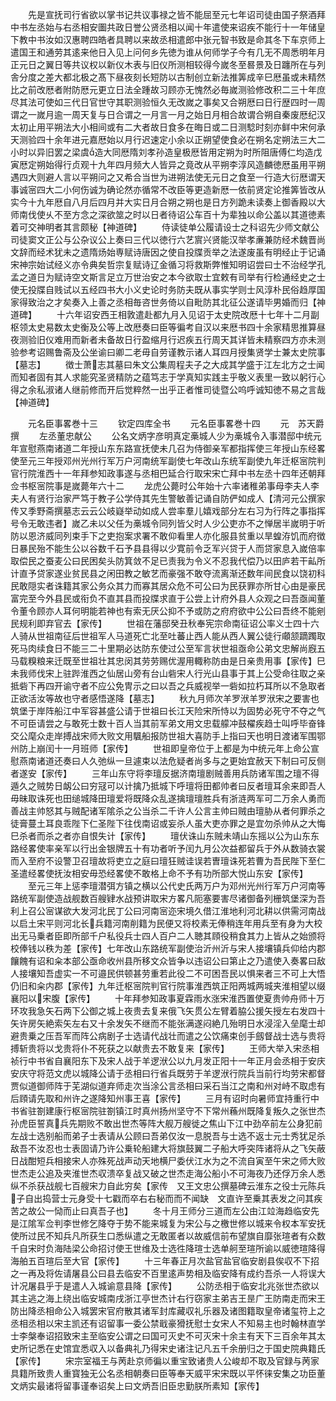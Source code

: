 <!-- { "loadSidebar": true } -->
　　先是宣抚司行省欲以掌书记共议事禄之皆不能屈至元七年诏司徒由国子祭酒拜中书左丞始与右丞相安圗共政日誉公贤丞相以闻十年遣使来诏疾不能行十一年储皇下教中书汝如汉惠聘四皓者具聘以来故丞相遣郎中张元智书致是命其冬下车京师上遣国王和通劳其逺来他日入见上问何乡先徳为谁从何师学子今有几无不周悉明年月正元日之翼日等共议权以新仪木表与旧仪所测相较得今嵗冬至晷景及日躔所在与列舎分度之差大都北极之髙下昼夜刻长短防以古制创立新法推筭成辛巳厯虽或未精然比之前改厯者附防厯元更立日法全踵故习顾亦无愧然必毎嵗测验修改积二三十年庶尽其法可使如三代日官世守其职测验恒久无改嵗之事矣又合朔厯曰日行歴四时一周谓之一嵗月逾一周天复与日合谓之一月言一月之始日月相合故谓合朔自秦废厯纪汉太初止用平朔法大小相间或有二大者故日食多在晦日或二日测騐时刻亦鲜中宋何承天测验四十余年进元嘉厯始以月行迟速定小余以正朔望使食必在朔名定朔法三大二小时以异旧罢之梁虞造大同厯隋刘孝孙造皇极厯皆用定朔为时所阻唐傅仁均造戊寅厯定朔始得行贞观十九年四月频大人皆异之竟改从平朔李淳风造麟徳厯虽用平朔遇四大则避人言以平朔问之又希合当世为进朔法使无元日之食至一行造大衍厯谓天事诚宻四大二小何伤诚为确论然亦循常不改臣等更造新厯一依前贤定论推筭皆改从实今十九年厯自八月后四月并大实日月合朔之朔也是日方列跪未读奏上御香殿以大师南伐使乆不至方念之深欲筮之时以日者待诏公车百十为辈独以命公盖以其道徳素着可交神明者其言颇秘【神道碑】
　　侍读徒单公履请设士之科诏先少师文献公司徒窦文正公与公杂议公上奏曰三代以徳行六艺賔兴贤能汉举孝亷兼防经术魏晋尚文辞而经术犹未之遗隋炀始専赋诗唐因之使自投牒贡举之法遂废虽有明经止于记诵宋神宗始试经义亦令典矣哲宗复赋诗辽金循习将救斯弊惟知明诏尝曰士不治经学孔孟之道日为赋诗空文斯言足立万世治安之本今欲取士宜敕有司举有行检通经史之士使无投牒自贱试以五经四书大小义史论时务防夫既从事实学则士风淳朴民俗趋厚国家得致治之才矣奏入上善之丞相毎咨世务倚以自毗防其北征公遂请毕男婚而归【神道碑】
　　十六年诏安西王相敦遣赴都九月入见诏于太史院改厯十七年十二月副枢领太史易数太史衡及公等上改厯奏曰臣等徧考自汉以来厯书四十余家精思推算昼夜测验旧仪难用而新者未备故日行盈缩月行迟疾五行周天其详皆未精察四方亦未测验参考诏赐鲁斋及公坐谕曰卿二老毋自劳谨教示诸人耳四月授集贤学士兼太史院事【墓志】
　　徴士萧志其墓曰朱文公集周程夫子之大成其学盛于江左北方之士闻而知者固有其人求能究圣贤精防之蕴笃志于学真知实践主乎敬义表里一致以躬行心得之余私淑诸人继前修而开后觉粹然一出乎正者惟司徒暨公呜呼诚知徳不易之言哉【神道碑】















　　元名臣事畧巻十三
　　钦定四库全书
　　元名臣事畧巻十四
　　元　苏天爵　撰
　　左丞董忠献公
　　公名文炳字彦明真定槀城人少为槀城令入事潜邸中统元年宣慰燕南诸道二年授山东东路宣抚使未几召为侍御亲军都指挥使三年授山东经畧使至元三年授邓州光州行军万户河南统军副使七年改山东统军副使九年迁枢宻院判官行院淮西十一年拜参知政事遂与丞相巴延合行取宋宋亡拜中书左丞十四年还朝拜佥书枢宻院事是嵗薨年六十二
　　龙虎公薨时公年始十六率诸稚弟事母李夫人李夫人有贤行治家严笃于教子公学侍其先生警敏善记诵自防俨如成人【清河元公撰家传又季野斋撰墓志云云公岐嶷举动如成人尝率羣儿嬉戏部分左右习为行阵之事指挥号令无敢违者】嵗乙未以父任为槀城令同列皆父时人少公吏亦不之惮居半嵗明于听防以恩济威同列束手下之吏抱案求署不敢仰看里人亦化服县贫重以旱蝗洊饥而府徴日暴民殆不能生公以谷数千石予县县得以少寛前令乏军兴贷于人而贷家息入嵗倍率取偿民之蚕麦公曰民困矣头防箕敛不足已责我为令义不忍我代偿乃以田庐若干畆所计直予贷家遂业贫民县之闲田教之敏艺而豪强不敢夺流离渐还数年间民食以饶初科民敢隠实者诛籍其家公务众其力而寡其居众危不可公曰为民获罪亦所甘心由是豪民富完至今外县民或衔负不直其县而投牒求直于公尝上计府外县人众观之曰吾亟闻董令董令顾亦人耳何明能若神也有索无厌公抑不予或防之府府欲中公公曰吾终不能剜民规利即弃官去【家传】
　　世祖在藩邸癸丑秋奉宪宗命南征诏公率义士四十六人骑从世祖南征后世祖军人马道死亡北至吐蕃止西人能从西人翼公徒行顑颔蹢躅取死马肉续食日不能三二十里期必达防东使过公至军言状世祖亟命公弟文忠解尚廐五马载糗粮来迁既至世祖壮其忠闵其劳劳赐优渥用輙称防由是日亲贵用事【家传】巳未我师伐宋上驻跸淮西之仙居山旁有台山砦宋人行光山县事于其上公受命往取之亲抵砦下再四开谕守者不应公免冑示之曰以吾之兵威视举一砦如拉朽耳所以不急取者正欲活汝等故也守者感悟遂降【墓志】
　　秋九月师次羊罗洑羊罗洑宋之要害也筑堡于岸阵船江中军容甚盛公请于世祖曰长江天险宋所恃以为固势必死守不夺之气不可臣请尝之与敢死士数十百人当其前军弟文用文忠载艨冲鼓櫂疾趋士叫呼毕奋锋交公麾众走岸搏战宋师大败文用颿船报防世祖大喜防手上指曰天也明日渡诸军围鄂州防上崩闰十一月班师【家传】
　　世祖即皇帝位于上都是为中统元年上命公宣慰燕南诸道还奏曰人久弛纵一旦遽束以法危疑者尚多与之更始宜赦天下制曰可反侧者遂安【家传】
　　三年山东守将李璮反据济南璮剧贼善用兵防诸军围之璮不得遁久之贼势日衂公曰穷冦可以计擒乃抵城下呼璮将田都帅者曰反者璮耳余来即吾人毋昧取诛死也田缒城降田璮爱将既降众乱遂擒璮璮胜兵有浙涟两军可二万余人勇而善战主帅怒其与贼配诸军隂杀之公当杀二千许人公言主帅曰贼由璮胁从者何罪杀之徒膏蔓土耳良乖陛下仁圣陛下往伐南诏或妄杀人虽大吏亦罪之是宜勿杀帅从之大悔巳杀者而杀之者亦自恨失计【家传】
　　璮伏诛山东贼未靖山东摇以公为山东东路经畧使率亲军以行出金银牌五十有功者听予闰九月公次益都留兵于外从数骑衣裳而入至府不设警卫召璮故将吏立之庭曰璮狂贼诖误若曺璮诛死若曹为吾民陛下至仁圣遣经畧使抚汝相安毋恐经畧使不敢格上命不予有功所部大悦山东安【家传】
　　至元三年上惩李璮潜弭方镇之横以公代史氏两万户为邓州光州行军万户河南等路统军副使造战舰数百艘肄水战预讲取宋方畧凡阨塞要害尽诸御备列栅筑堡深为吾利上召公宻谋欲大发河北民丁公曰河南宻迩宋境久借江淮地利河北耕以供需河南战以启土宋平则河北长兵籍河南削籍为民便又将校素无俸稍连年用兵至有身为大校出无马乗者臣即所部千户私役兵士四人百户二人聴其頋役稍食其力上皆从之始颁将校俸钱以秩为差【家传】七年改山东路统军副使治沂州沂与宋人接壤镇兵仰给内郡饟餽有诏和籴本部公亟命收州县所移文众皆争以违诏公曰第止之乃遣使入奏畧曰敌人接壤知吾虚实一不可邉民供顿甚劳重若此役二不可困吾民以惧来者三不可上大悟仍旧和籴内郡【家传】九年迁枢宻院判官行院事淮西筑正阳两城两城夹淮相望以缀襄阳以宋腹【家传】
　　十年拜参知政事夏霖雨水涨宋淮西置使夏贵帅舟师十万环攻我急矢石两下公御之城上夜贵去复来俄飞矢贯公左臂着脇公援矢授左右发四十矢许房矢絶索矢左右又十余发矢不继而不能张满遂闷絶几殆明日水浸淫入垒麾士却避贵乗之压吾军而阵公病剧子士选请代战壮而遣之公饮痛束创手劔督战士选与贵将搏斩贵将以戈贵将仆不死获之以献贵去不敢复来【家传】
　　王师大举入宋丞相祯行中书省自襄阳东下及宋人战于羊逻洑公以九月发正阳十一年正月会丞相于安庆安庆守将范文虎以城降公请于丞相曰行省兵既劳于羊逻洑行院兵当前行均劳宋都督贾似道御师阵于芜湖似道弃师走次当涂公言丞相曰采石当江之南和州对峙不取虑有后頋请先取和州许之遂降知州事王喜【家传】
　　三月有诏时向暑师宜持重行中书省驻劄建康行枢宻院驻劄镇江时真州扬州坚守不下常州蘓州既降复叛久之张世杰孙虎臣誓真兵先期败不敢出世杰等阵大舰万艘徙之焦山下江中劲卒前左公身犯前左战士选别船而弟子士表请从公顾曰吾弟仅汝一息脱吾与士选不返士元士秀犹足杀敌吾不汝忍也士表固请乃许公乗轮船建大将旗鼓翼二子船大呼突阵诸将从之飞矢蔽日战酣短兵相接宋人亦殊死战声动天地横尸委伏江水为之不流自寅至午宋之师大败世杰走公追及夹淮世杰収溃卒复战又破之世杰走海公船小不可海夜乃还俘万余人悉纵不杀获战舰七百艘宋力自此穷矣【家传　又王文忠公撰墓碑云淮东之役士元陈兵子自出捣营士元身受十七戳而卒右右秘而而不闻缺　文直许至乗其表发之问其疾苦之故公一恸而止曰真吾子也】
　　冬十月王师分三道而左公由江竝海趋临安先是江隂军佥判李世修乞降夺于势不能来城复为宋公与之檄世修以城来令权本军安抚使所过民不知兵凡所获生口悉纵遣之无敢匿者以故威信前布望旗自靡张瑄者有众数千自宋时负海陆梁公命招讨使王世维及士选徃降瑄士选单舸至瑄所谕以威徳瑄降得海舶五百瑄后至大官【家传】
　　十三年春正月次盐官盐官临安剧县俟収不下招之一再及将佐请屠县公曰县去临安不百里逺声势相及临安降有成约吾杀一人将误大计况屠县乎于是遣人入城谕意县降【家传】
　　公防丞相于临安北兆张世杰欲以其主逃之海上绕出临安城南戌浙江亭世杰计右行窃家主弟吉王昰广王防南走而宋王防出降丞相命公入城罢宋官府散其诸军封库藏収礼乐器及诸图籍取皇帝诸玺符上之丞相丞相以宋主凯还有诏留事一委公禁戢豪猾抚慰士女宋人不知易主也时翰林直学士李槃奉诏招致宋主至临安公谓之曰国可灭史不可灭宋十余主有天下三百余年其太史所记悉在史馆宜悉収入以备典礼乃得宋史诸注记凡五千余册归之于国史院典籍氏【家传】
　　宋宗室福王与苪赴京师徧以重宝致诸贵人公峻却不取及官録与苪家具籍所致贵人重寳独无公名丞相朝奏曰臣等奉天威平宋宋既以平怀徕安集之功臣董文炳实最诸将留事谨奉诏矣上曰文炳吾旧臣忠勤朕所素知【家传】
